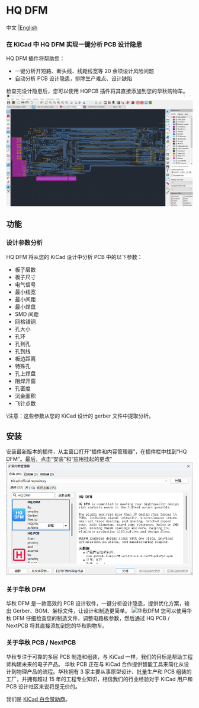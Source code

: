 # HQ DFM

<p>
    中文 |<a href="README.md">English<a/>
</p>

### 在 KiCad 中 HQ DFM 实现一键分析 PCB 设计隐患

HQ DFM 插件将帮助您：

- 一键分析开短路、断头线、线距线宽等 20 余项设计风险问题
- 自动分析 PCB 设计隐患，排除生产难点、设计缺陷

检查完设计隐患后，您可以使用 HQPCB 插件将其直接添加到您的华秋购物车。
![华秋插件](dfm-screen.gif)

## 功能

### 设计参数分析

HQ DFM 将从您的 KiCad 设计中分析 PCB 中的以下参数：

- 板子层数
- 板子尺寸
- 电气信号
- 最小线宽
- 最小间距
- 最小焊盘
- SMD 间距
- 网格铺铜
- 孔大小
- 孔环
- 孔到孔
- 孔到线
- 板边距离
- 特殊孔
- 孔上焊盘
- 阻焊开窗
- 孔密度
- 沉金面积
- 飞针点数

\注意：这些参数从您的 KiCad 设计的 gerber 文件中提取分析。

## 安装

安装最新版本的插件，从主窗口打开“插件和内容管理器”，在插件栏中找到“HQ DFM”。最后，点击“安装”和“应用挂起的更改”
![图片](kicad_dfm/picture/HQDFM.png)

### 关于华秋 DFM

华秋 DFM 是一款高效的 PCB 设计软件，一键分析设计隐患，提供优化方案，输出 Gerber、BOM、坐标文件，让设计和制造更简单。
![华秋DFM](https://dfm.hqpcb.com/)
您可以使用华秋 DFM 仔细检查您的制造文件，调整电路板参数，然后通过 HQ PCB / NextPCB 将其直接添加到您的华秋购物车。

### 关于华秋 PCB / NextPCB

华秋专注于可靠的多层 PCB 制造和组装，与 KiCad 一样，我们的目标是帮助工程师构建未来的电子产品。 华秋 PCB 正在与 KiCad 合作提供智能工具来简化从设计到物理产品的流程。华秋拥有 3 家主要从事原型设计、批量生产和 PCB 组装的工厂，并拥有超过 15 年的工程专业知识，相信我们的行业经验对于 KiCad 用户和 PCB 设计社区来说将是无价的。

我们是 [KiCad 白金赞助商](https://www.nextpcb.com/blog/kicad-nextpcb-platinum-sponsorship)。
